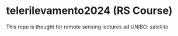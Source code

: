 # telerilevamento2024 (RS Course)

This repo is thought for remote sensing lectures ad UNIBO: satellite





